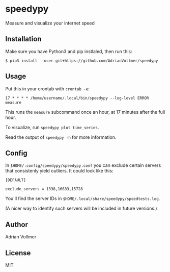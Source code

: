 speedypy
========

Measure and visualize your internet speed

Installation
------------

Make sure you have Python3 and pip instlaled, then run this:

```
$ pip3 install --user git+https://github.com/AdrianVollmer/speedypy
```

Usage
-----

Put this in your crontab with `crontab -e`:

```
17 * * * * /home/username/.local/bin/speedypy --log-level ERROR measure

```

This runs the `measure` subcommand once an hour, at 17 minutes after the
full hour.

To visualize, run `speedypy plot time_series`.

Read the output of `speedypy -h` for more information.


Config
------

In `$HOME/.config/speedypy/speedypy.conf` you can exclude certain servers
that consistenly yield outliers. It could look like this:

```
[DEFAULT]

exclude_servers = 1338,16633,15728
```

You'll find the server IDs in `$HOME/.local/share/speedypy/speedtests.log`.

(A nicer way to identify such servers will be included in future versions.)


Author
------

Adrian Vollmer

License
-------

MIT
